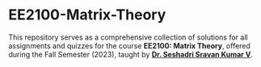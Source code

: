 # EE2100-Matrix-Theory
This repository serves as a comprehensive collection of solutions for all assignments and quizzes for the course **EE2100: Matrix Theory**, offered during the Fall Semester (2023), taught by [**Dr. Seshadri Sravan Kumar V**](https://www.iith.ac.in/ee/seshadri/). 
